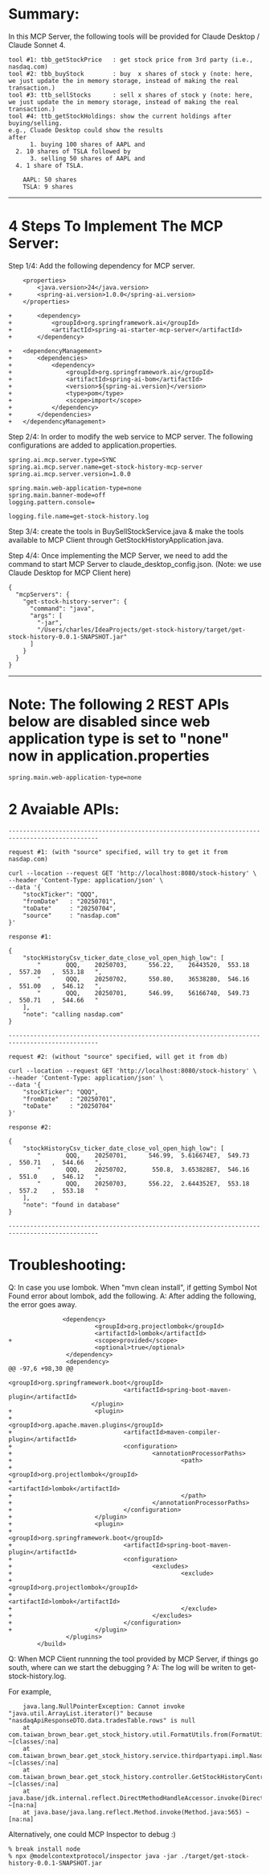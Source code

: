 # Summary:

In this MCP Server, the following tools will be provided for Claude Desktop / Claude Sonnet 4.

    tool #1: tbb_getStockPrice   : get stock price from 3rd party (i.e., nasdaq.com)
    tool #2: tbb_buyStock        : buy  x shares of stock y (note: here, we just update the in memory storage, instead of making the real transaction.)
    tool #3: ttb_sellStocks      : sell x shares of stock y (note: here, we just update the in memory storage, instead of making the real transaction.)
    tool #4: ttb_getStockHoldings: show the current holdings after buying/selling. 
    e.g., Cluade Desktop could show the results 
    after 
          1. buying 100 shares of AAPL and 
	  2. 10 shares of TSLA followed by 
          3. selling 50 shares of AAPL and 
	  4. 1 share of TSLA.

        AAPL: 50 shares
        TSLA: 9 shares

----

# 4 Steps To Implement The MCP Server:

Step 1/4: Add the following dependency for MCP server.

	    <properties>
		    <java.version>24</java.version>
	+   	<spring-ai.version>1.0.0</spring-ai.version>
	    </properties>

    + 		<dependency>
    +			<groupId>org.springframework.ai</groupId>
    +			<artifactId>spring-ai-starter-mcp-server</artifactId>
    +		</dependency>

    +  	<dependencyManagement>
    +		<dependencies>
    +			<dependency>
    +				<groupId>org.springframework.ai</groupId>
    +				<artifactId>spring-ai-bom</artifactId>
    +				<version>${spring-ai.version}</version>
    +				<type>pom</type>
    +				<scope>import</scope>
    +			</dependency>
    +		</dependencies>
    +	</dependencyManagement>

Step 2/4: In order to modify the web service to MCP server. The following configurations are added to application.properties.

    spring.ai.mcp.server.type=SYNC
    spring.ai.mcp.server.name=get-stock-history-mcp-server
    spring.ai.mcp.server.version=1.0.0

    spring.main.web-application-type=none
    spring.main.banner-mode=off
    logging.pattern.console=

    logging.file.name=get-stock-history.log

Step 3/4: create the tools in BuySellStockService.java & make the tools available to MCP Client through GetStockHistoryApplication.java.

Step 4/4: Once implementing the MCP Server, we need to add the command to start MCP Server to claude_desktop_config.json. (Note: we use Claude Desktop for MCP Client here)

    {
      "mcpServers": {
        "get-stock-history-server": {
          "command": "java",
          "args": [
	        "-jar",
	        "/Users/charles/IdeaProjects/get-stock-history/target/get-stock-history-0.0.1-SNAPSHOT.jar"
          ]
        }
      }
    }

-------

# Note: The following 2 REST APIs below are disabled since web application type is set to "none" now in application.properties

    spring.main.web-application-type=none

# 2 Avaiable APIs:

    -----------------------------------------------------------------------------------------------

    request #1: (with "source" specified, will try to get it from nasdap.com)

    curl --location --request GET 'http://localhost:8080/stock-history' \
    --header 'Content-Type: application/json' \
    --data '{
        "stockTicker": "QQQ",
        "fromDate"   : "20250701",
        "toDate"     : "20250704",
        "source"     : "nasdap.com"
    }'

    response #1:

    {
        "stockHistoryCsv_ticker_date_close_vol_open_high_low": [
            "       QQQ,    20250703,      556.22,    26443520,  553.18   ,  557.20   ,  553.18   ",
            "       QQQ,    20250702,      550.80,    36538280,  546.16   ,  551.00   ,  546.12   ",
            "       QQQ,    20250701,      546.99,    56166740,  549.73   ,  550.71   ,  544.66   "
        ],
        "note": "calling nasdap.com"
    }

    -----------------------------------------------------------------------------------------------

    request #2: (without "source" specified, will get it from db)

    curl --location --request GET 'http://localhost:8080/stock-history' \
    --header 'Content-Type: application/json' \
    --data '{
        "stockTicker": "QQQ",
        "fromDate"   : "20250701",
        "toDate"     : "20250704"
    }'

    response #2:

    {
        "stockHistoryCsv_ticker_date_close_vol_open_high_low": [
            "       QQQ,    20250701,      546.99,  5.616674E7,  549.73   ,  550.71   ,  544.66   ",
            "       QQQ,    20250702,       550.8,  3.653828E7,  546.16   ,  551.0    ,  546.12   ",
            "       QQQ,    20250703,      556.22,  2.644352E7,  553.18   ,  557.2    ,  553.18   "
        ],
        "note": "found in database"
    }

    -----------------------------------------------------------------------------------------------

# Troubleshooting:

Q: In case you use lombok. When "mvn clean install", if getting Symbol Not Found error about lombok, add the following.
A: After adding the following, the error goes away.

                   <dependency>
                            <groupId>org.projectlombok</groupId>
                            <artifactId>lombok</artifactId>
    +                       <scope>provided</scope>
                            <optional>true</optional>
                    </dependency>
                    <dependency>
    @@ -97,6 +98,30 @@
                                    <groupId>org.springframework.boot</groupId>
                                    <artifactId>spring-boot-maven-plugin</artifactId>
                           </plugin>
    +                       <plugin>
    +                               <groupId>org.apache.maven.plugins</groupId>
    +                               <artifactId>maven-compiler-plugin</artifactId>
    +                               <configuration>
    +                                       <annotationProcessorPaths>
    +                                               <path>
    +                                                       <groupId>org.projectlombok</groupId>
    +                                                       <artifactId>lombok</artifactId>
    +                                               </path>
    +                                       </annotationProcessorPaths>
    +                               </configuration>
    +                       </plugin>
    +                       <plugin>
    +                               <groupId>org.springframework.boot</groupId>
    +                               <artifactId>spring-boot-maven-plugin</artifactId>
    +                               <configuration>
    +                                       <excludes>
    +                                               <exclude>
    +                                                       <groupId>org.projectlombok</groupId>
    +                                                       <artifactId>lombok</artifactId>
    +                                               </exclude>
    +                                       </excludes>
    +                               </configuration>
    +                       </plugin>
                    </plugins>
            </build>

Q: When MCP Client runnning the tool provided by MCP Server, if things go south, where can we start the debugging ?
A: The log will be writen to get-stock-history.log.

For example,

        java.lang.NullPointerException: Cannot invoke "java.util.ArrayList.iterator()" because "nasdaqApiResponseDTO.data.tradesTable.rows" is null
	    at com.taiwan_brown_bear.get_stock_history.util.FormatUtils.from(FormatUtils.java:74) ~[classes/:na]
	    at com.taiwan_brown_bear.get_stock_history.service.thirdpartyapi.impl.NasdaqApiService.getHistorialQuoteDataForStock(NasdaqApiService.java:34) ~[classes/:na]
	    at com.taiwan_brown_bear.get_stock_history.controller.GetStockHistoryController.get(GetStockHistoryController.java:52) ~[classes/:na]
	    at java.base/jdk.internal.reflect.DirectMethodHandleAccessor.invoke(DirectMethodHandleAccessor.java:104) ~[na:na]
	    at java.base/java.lang.reflect.Method.invoke(Method.java:565) ~[na:na]

Alternatively, one could MCP Inspector to debug :)

	% break install node
 	% npx @modelcontextprotocol/inspector java -jar ./target/get-stock-history-0.0.1-SNAPSHOT.jar
